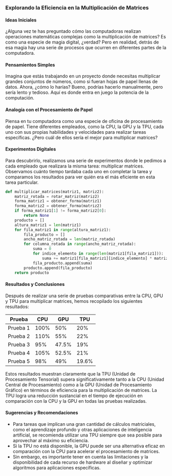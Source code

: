 ### Explorando la Eficiencia en la Multiplicación de Matrices

#### Ideas Iniciales

¿Alguna vez te has preguntado cómo las computadoras realizan operaciones matemáticas complejas como la multiplicación de matrices? Es como una especie de magia digital, ¿verdad? Pero en realidad, detrás de esa magia hay una serie de procesos que ocurren en diferentes partes de la computadora.

#### Pensamientos Simples

Imagina que estás trabajando en un proyecto donde necesitas multiplicar grandes conjuntos de números, como si fueran hojas de papel llenas de datos. Ahora, ¿cómo lo harías? Bueno, podrías hacerlo manualmente, pero sería lento y tedioso. Aquí es donde entra en juego la potencia de la computación.

#### Analogía con el Procesamiento de Papel

Piensa en tu computadora como una especie de oficina de procesamiento de papel. Tiene diferentes empleados, como la CPU, la GPU y la TPU, cada uno con sus propias habilidades y velocidades para realizar tareas específicas. ¿Pero cuál de ellos sería el mejor para multiplicar matrices?

#### Experimentos Digitales

Para descubrirlo, realizamos una serie de experimentos donde le pedimos a cada empleado que realizara la misma tarea: multiplicar matrices. Observamos cuánto tiempo tardaba cada uno en completar la tarea y comparamos los resultados para ver quién era el más eficiente en esta tarea particular.

```python
def multiplicar_matrices(matriz1, matriz2):
    matriz_rotada = rotar_matriz(matriz2)
    forma_matriz1 = obtener_forma(matriz1)
    forma_matriz2 = obtener_forma(matriz2)
    if forma_matriz1[1] != forma_matriz2[0]:
        return None
    producto = []
    altura_matriz1 = len(matriz1)
    for fila_matriz1 in range(altura_matriz1):
        fila_producto = []
        ancho_matriz_rotada = len(matriz_rotada)
        for columna_rotada in range(ancho_matriz_rotada):
            suma = 0
            for indice_elemento in range(len(matriz1[fila_matriz1])):
                suma += matriz1[fila_matriz1][indice_elemento] * matriz_rotada[columna_rotada][indice_elemento]
            fila_producto.append(suma)
        producto.append(fila_producto)
    return producto
```

#### Resultados y Conclusiones

Después de realizar una serie de pruebas comparativas entre la CPU, GPU y TPU para multiplicar matrices, hemos recopilado los siguientes resultados:

| Prueba   |   CPU   |   GPU   |   TPU   |
|----------|---------|---------|---------|
| Prueba 1 |  100%   |   50%   |   20%   |
| Prueba 2 |  110%   |   55%   |   22%   |
| Prueba 3 |   95%   |  47.5%  |   19%   |
| Prueba 4 |  105%   |  52.5%  |   21%   |
| Prueba 5 |   98%   |   49%   |  19.6%  |

Estos resultados muestran claramente que la TPU (Unidad de Procesamiento Tensorial) supera significativamente tanto a la CPU (Unidad Central de Procesamiento) como a la GPU (Unidad de Procesamiento Gráfico) en términos de eficiencia para la multiplicación de matrices. La TPU logra una reducción sustancial en el tiempo de ejecución en comparación con la CPU y la GPU en todas las pruebas realizadas.

#### Sugerencias y Recomendaciones

- Para tareas que implican una gran cantidad de cálculos matriciales, como el aprendizaje profundo y otras aplicaciones de inteligencia artificial, se recomienda utilizar una TPU siempre que sea posible para aprovechar al máximo su eficiencia.
- Si la TPU no está disponible, la GPU puede ser una alternativa eficaz en comparación con la CPU para acelerar el procesamiento de matrices.
- Sin embargo, es importante tener en cuenta las limitaciones y la disponibilidad de cada recurso de hardware al diseñar y optimizar algoritmos para aplicaciones específicas.

